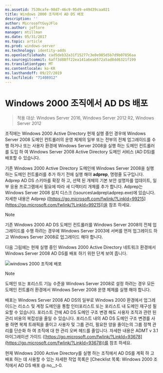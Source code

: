 ```yaml
---
ms.assetid: 7530cafe-98d7-46c9-95d9-e49d39caa021
title: Windows 2000 조직에서 AD DS 배포
description: ''
author: MicrosoftGuyJFlo
ms.author: joflore
manager: mtillman
ms.date: 05/31/2017
ms.topic: article
ms.prod: windows-server
ms.technology: identity-adds
ms.openlocfilehash: cad5deb32a31f15277c3e0e985d5b7d9b07856aa
ms.sourcegitcommit: 6aff3d88ff22ea141a6ea6572a5ad8dd6321f199
ms.translationtype: MT
ms.contentlocale: ko-KR
ms.lasthandoff: 09/27/2019
ms.locfileid: "71408912"
---
```

# <a name="deploying-ad-ds-in-a-windows-2000-organization"></a>Windows 2000 조직에서 AD DS 배포

>적용 대상: Windows Server 2016, Windows Server 2012 R2, Windows Server 2012

조직에는 Windows 2000 Active Directory 현재 실행 중인 경우에 Windows Server 2008 도메인 컨트롤러의 운영 체제의 일부 또는 전부의 전체 업그레이드를 수행 하거나 또는 사용자 환경에 Windows Server 2008을 실행 하는 도메인 컨트롤러를 도입 하 여 Windows Server 2008 Active Directory 도메인 서비스 (AD DS)를 배포할 수 있습니다.  
  
기존 Windows 2000 Active Directory 도메인에 Windows Server 2008을 실행 하는 도메인 컨트롤러를 추가 하기 전에 실행 해야 **adprep**, 명령줄 도구입니다. Adprep AD DS 스키마를 확장 하 고, 선택 된 개체의 기본 보안 설명자를 업데이트, 일부 응용 프로그램에서 필요에 따라 새 디렉터리 개체를 추가 합니다. Adprep는 Windows Server 2008 설치 디스크 (\sources\adprep\adprep.exe)에 있습니다. 자세한 내용은 Adprep ([https://go.microsoft.com/fwlink/?LinkId=99215](https://go.microsoft.com/fwlink/?LinkId=99215))을 참조 하세요.  
  
> [!NOTE]  
> 기존 Windows 2000 AD DS 도메인 컨트롤러를 Windows Server 2008의 전체 업그레이드를 수행 하려는 경우에 Windows Server 2003에 서버를 먼저 업그레이드 하 고 Windows Server 2008로 업그레이드 해야 합니다.  
  
다음 그림에는 현재 실행 중인 Windows 2000 Active Directory 네트워크 환경에서 Windows Server 2008 AD DS를 배포 하기 위한 단계 보여 줍니다.  
  
![windows 2000 조직에 배포](media/Deploying-AD-DS-in-a-Windows-2000-Organization/ee51218a-a858-49d9-8b99-9986679191c1.gif)  
  
> [!NOTE]  
> 도메인 또는 포리스트 기능 수준을 Windows Server 2008로 설정 하려는 경우 모든 도메인 컨트롤러 환경에서 Windows Server 2008 운영 체제를 실행 해야 합니다.  
  
배포는 Windows Server 2008 AD DS의 일부로 Windows 2000 환경에서 업그레이드는 리소스 및 계정 도메인을 통합 인터포리스트 또는 포리스트 내 도메인 재구성 필요할 수 있습니다. 포리스트 간에 AD DS 도메인 구조 변경 해도 사용자 조직과 관련 된 관리 비용의 복잡성을 줄일 수 있습니다. 포리스트 내의 AD DS 도메인 구조 변경를 사용 하면 복제 트래픽을 줄이고 사용자 및 그룹 관리, 필요한 양을 줄이는의 그룹 정책 관리를 단순화 하 여 조직에 대 한 관리 오버 헤드를 줄입니다. 자세한 내용은 ADMT v 3.1 마이그레이션 가이드 ([https://go.microsoft.com/fwlink/?LinkId=93678](https://go.microsoft.com/fwlink/?LinkId=93678))를 참조 하세요.  
  
현재 Windows 2000 Active Directory를 실행 하는 조직에서 AD DS를 계획 하 고 배포 하는 데 사용할 수 있는 자세한 작업 목록은 [Checklist 목록: Windows 2000 조직에서 AD DS 배포 @ no__t-0.  
  


